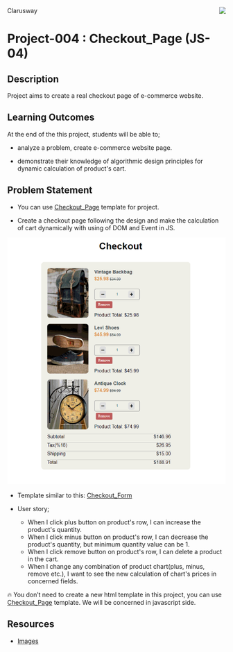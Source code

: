 <p>Clarusway<img align="right"
  src="https://secure.meetupstatic.com/photos/event/3/1/b/9/600_488352729.jpeg"  width="15px"></p>

# Project-004 : Checkout_Page (JS-04)

## Description
Project aims to create a real checkout page of e-commerce website.

## Learning Outcomes

At the end of the this project, students will be able to;

- analyze a problem, create e-commerce website page.

- demonstrate their knowledge of algorithmic design principles for dynamic calculation of product's cart.

   
## Problem Statement

- You can use [Checkout_Page](https://github.com/clarusway/clarusway-full-stack-EN-10-21/tree/main/html-css/projects/004-checkout-form) template for project.

- Create a checkout page following the design and make the calculation of cart dynamically with using of DOM and Event in JS.

![Form](checkout_app.gif)

* Template similar to this: [Checkout_Form](https://github.com/clarusway/clarusway-full-stack-EN-10-21/tree/main/html-css/projects/004-checkout-form)

-  User story;

   - When I click plus button on product's row, I can increase the product's quantity.
   - When I click minus button on product's row, I can decrease the product's quantity, but minimum quantity value can be 1.
   - When I click remove button on product's row, I can delete a product in the cart.
   - When I change any combination of product chart(plus, minus, remove etc.), I want to see the new calculation of chart's prices in concerned fields.

🔥 You don’t need to create a new html template in this project, you can use [Checkout_Page](https://github.com/clarusway/clarusway-full-stack-EN-10-21/tree/main/html-css/projects/004-checkout-form) template. We will be concerned in javascript side.


## Resources

- [Images](./img)
